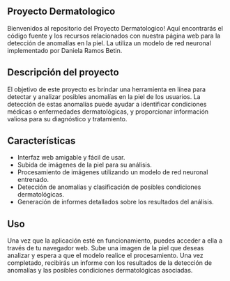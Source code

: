 ## Proyecto Dermatologico
Bienvenidos al repositorio del Proyecto Dermatologico! Aquí encontrarás el código fuente y los recursos relacionados con nuestra página web para la detección de anomalías en la piel. La utiliza un modelo de red neuronal implementado por Daniela Ramos Betin.

## Descripción del proyecto
El objetivo de este proyecto es brindar una herramienta en línea para detectar y analizar posibles anomalías en la piel de los usuarios. La detección de estas anomalías puede ayudar a identificar condiciones médicas o enfermedades dermatológicas, y proporcionar información valiosa para su diagnóstico y tratamiento.

## Características
- Interfaz web amigable y fácil de usar.
- Subida de imágenes de la piel para su análisis.
- Procesamiento de imágenes utilizando un modelo de red neuronal entrenado.
- Detección de anomalías y clasificación de posibles condiciones dermatológicas.
- Generación de informes detallados sobre los resultados del análisis.

## Uso
Una vez que la aplicación esté en funcionamiento, puedes acceder a ella a través de tu navegador web. Sube una imagen de la piel que deseas analizar y espera a que el modelo realice el procesamiento. Una vez completado, recibirás un informe con los resultados de la detección de anomalías y las posibles condiciones dermatológicas asociadas.
